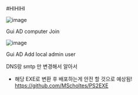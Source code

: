 
#HIHIHI


![image](https://user-images.githubusercontent.com/8411968/194180824-7c201ef9-6944-45ad-9706-70f9164ebc7d.png)


Gui AD computer Join


![image](https://user-images.githubusercontent.com/8411968/194181798-4077d419-5069-4cc8-ad18-e18ee2f561ab.png)


Gui AD Add local admin user

DNS랑 smtp 만 변경해서 알아서 

* 해당 EXE로 변환 후 배포하는게 안전 할 것으로 예상됨!
https://github.com/MScholtes/PS2EXE
